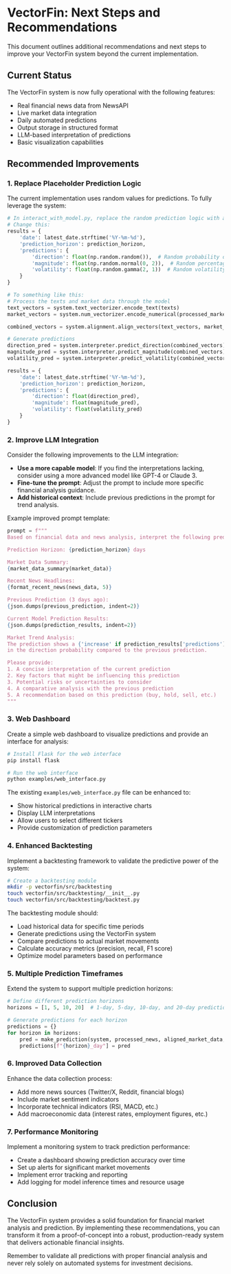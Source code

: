 # VectorFin: Next Steps and Recommendations

This document outlines additional recommendations and next steps to improve your VectorFin system beyond the current implementation.

## Current Status

The VectorFin system is now fully operational with the following features:

- Real financial news data from NewsAPI
- Live market data integration
- Daily automated predictions
- Output storage in structured format
- LLM-based interpretation of predictions
- Basic visualization capabilities

## Recommended Improvements

### 1. Replace Placeholder Prediction Logic

The current implementation uses random values for predictions. To fully leverage the system:

```python
# In interact_with_model.py, replace the random prediction logic with actual model inference:
# Change this:
results = {
    'date': latest_date.strftime('%Y-%m-%d'),
    'prediction_horizon': prediction_horizon,
    'predictions': {
        'direction': float(np.random.random()),  # Random probability of upward movement
        'magnitude': float(np.random.normal(0, 2)),  # Random percentage change
        'volatility': float(np.random.gamma(2, 1))  # Random volatility
    }
}

# To something like this:
# Process the texts and market data through the model
text_vectors = system.text_vectorizer.encode_text(texts)
market_vectors = system.num_vectorizer.encode_numerical(processed_market_data)

combined_vectors = system.alignment.align_vectors(text_vectors, market_vectors)

# Generate predictions
direction_pred = system.interpreter.predict_direction(combined_vectors)
magnitude_pred = system.interpreter.predict_magnitude(combined_vectors)
volatility_pred = system.interpreter.predict_volatility(combined_vectors)

results = {
    'date': latest_date.strftime('%Y-%m-%d'),
    'prediction_horizon': prediction_horizon,
    'predictions': {
        'direction': float(direction_pred),
        'magnitude': float(magnitude_pred),
        'volatility': float(volatility_pred)
    }
}
```

### 2. Improve LLM Integration

Consider the following improvements to the LLM integration:

- **Use a more capable model**: If you find the interpretations lacking, consider using a more advanced model like GPT-4 or Claude 3.
- **Fine-tune the prompt**: Adjust the prompt to include more specific financial analysis guidance.
- **Add historical context**: Include previous predictions in the prompt for trend analysis.

Example improved prompt template:

```python
prompt = f"""
Based on financial data and news analysis, interpret the following prediction:

Prediction Horizon: {prediction_horizon} days

Market Data Summary:
{market_data_summary(market_data)}

Recent News Headlines:
{format_recent_news(news_data, 5)}

Previous Prediction (3 days ago):
{json.dumps(previous_prediction, indent=2)}

Current Model Prediction Results:
{json.dumps(prediction_results, indent=2)}

Market Trend Analysis:
The prediction shows a {'increase' if prediction_results['predictions']['direction'] > 0.5 else 'decrease'}
in the direction probability compared to the previous prediction.

Please provide:
1. A concise interpretation of the current prediction
2. Key factors that might be influencing this prediction
3. Potential risks or uncertainties to consider
4. A comparative analysis with the previous prediction
5. A recommendation based on this prediction (buy, hold, sell, etc.)
"""
```

### 3. Web Dashboard

Create a simple web dashboard to visualize predictions and provide an interface for analysis:

```bash
# Install Flask for the web interface
pip install flask

# Run the web interface
python examples/web_interface.py
```

The existing `examples/web_interface.py` file can be enhanced to:

- Show historical predictions in interactive charts
- Display LLM interpretations
- Allow users to select different tickers
- Provide customization of prediction parameters

### 4. Enhanced Backtesting

Implement a backtesting framework to validate the predictive power of the system:

```bash
# Create a backtesting module
mkdir -p vectorfin/src/backtesting
touch vectorfin/src/backtesting/__init__.py
touch vectorfin/src/backtesting/backtest.py
```

The backtesting module should:

- Load historical data for specific time periods
- Generate predictions using the VectorFin system
- Compare predictions to actual market movements
- Calculate accuracy metrics (precision, recall, F1 score)
- Optimize model parameters based on performance

### 5. Multiple Prediction Timeframes

Extend the system to support multiple prediction horizons:

```python
# Define different prediction horizons
horizons = [1, 5, 10, 20]  # 1-day, 5-day, 10-day, and 20-day predictions

# Generate predictions for each horizon
predictions = {}
for horizon in horizons:
    pred = make_prediction(system, processed_news, aligned_market_data, horizon)
    predictions[f"{horizon}_day"] = pred
```

### 6. Improved Data Collection

Enhance the data collection process:

- Add more news sources (Twitter/X, Reddit, financial blogs)
- Include market sentiment indicators
- Incorporate technical indicators (RSI, MACD, etc.)
- Add macroeconomic data (interest rates, employment figures, etc.)

### 7. Performance Monitoring

Implement a monitoring system to track prediction performance:

- Create a dashboard showing prediction accuracy over time
- Set up alerts for significant market movements
- Implement error tracking and reporting
- Add logging for model inference times and resource usage

## Conclusion

The VectorFin system provides a solid foundation for financial market analysis and prediction. By implementing these recommendations, you can transform it from a proof-of-concept into a robust, production-ready system that delivers actionable financial insights.

Remember to validate all predictions with proper financial analysis and never rely solely on automated systems for investment decisions.
